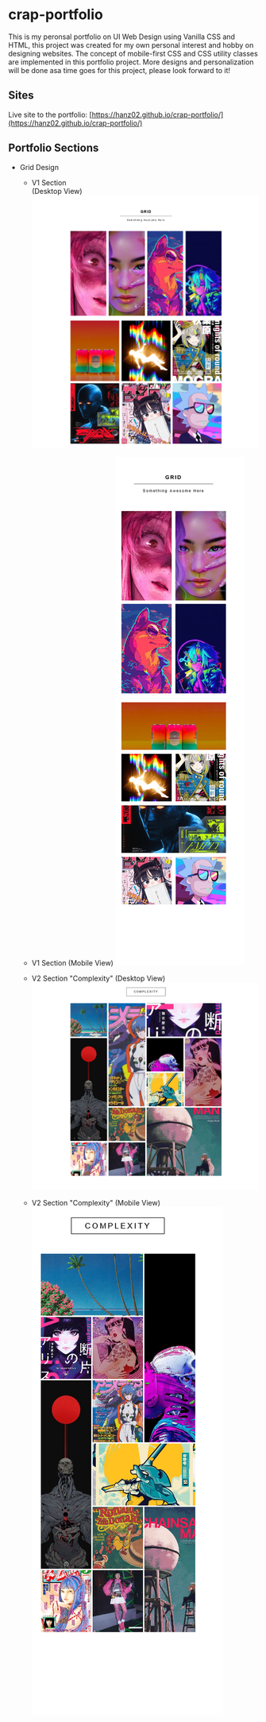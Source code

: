 # crap-portfolio

This is my peronsal portfolio on UI Web Design using Vanilla CSS and HTML, this project was created for my own personal interest and hobby on designing websites. The concept of mobile-first CSS and CSS utility classes are implemented in this portfolio project. More designs and personalization will be done asa time goes for this project, please look forward to it! 

## Sites
Live site to the portfolio: [https://hanz02.github.io/crap-portfolio/](https://hanz02.github.io/crap-portfolio/)

## Portfolio Sections
- Grid Design
  - V1 Section <br>(Desktop View)
  ![](./assets/git-screenshots/grid-v1.png)
  
  - V1 Section (Mobile View)
  ![](./assets/git-screenshots/grid-v1(Mobile).png)
  
  - V2 Section "Complexity" (Desktop View)
  ![](./assets/git-screenshots/grid-v2.png)
  
  - V2 Section "Complexity" (Mobile View)
  ![](./assets/git-screenshots/grid-v2(Mobile).png)
